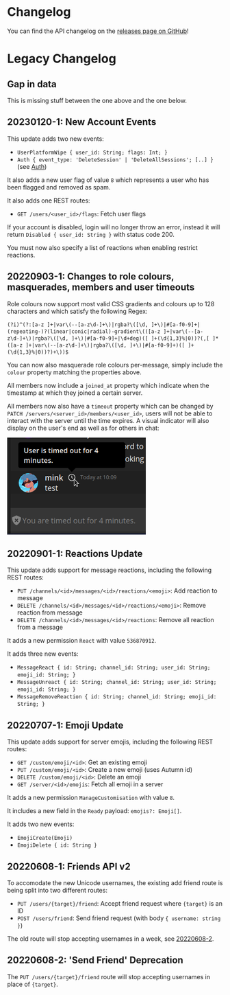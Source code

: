 # Changelog

You can find the API changelog on the [releases page on GitHub](https://github.com/revoltchat/backend/releases)!

# Legacy Changelog

## Gap in data

This is missing stuff between the one above and the one below.

## 20230120-1: New Account Events

This update adds two new events:

- `UserPlatformWipe { user_id: String; flags: Int; }`
- `Auth { event_type: 'DeleteSession' | 'DeleteAllSessions'; [..] }` (see [Auth](/stack/bonfire/events#auth))

It also adds a new user flag of value `8` which represents a user who has been flagged and removed as spam.

It also adds one REST routes:

- `GET /users/<user_id>/flags`: Fetch user flags

If your account is disabled, login will no longer throw an error, instead it will return `Disabled { user_id: String }` with status code 200.

You must now also specify a list of reactions when enabling restrict reactions.

## 20220903-1: Changes to role colours, masquerades, members and user timeouts

Role colours now support most valid CSS gradients and colours up to 128 characters and which satisfy the following Regex:

```regex
(?i)^(?:[a-z ]+|var\(--[a-z\d-]+\)|rgba?\([\d, ]+\)|#[a-f0-9]+|(repeating-)?(linear|conic|radial)-gradient\(([a-z ]+|var\(--[a-z\d-]+\)|rgba?\([\d, ]+\)|#[a-f0-9]+|\d+deg)([ ]+(\d{1,3}%|0))?(,[ ]*([a-z ]+|var\(--[a-z\d-]+\)|rgba?\([\d, ]+\)|#[a-f0-9]+)([ ]+(\d{1,3}%|0))?)+\))$
```

You can now also masquerade role colours per-message, simply include the `colour` property matching the properties above.

All members now include a `joined_at` property which indicate when the timestamp at which they joined a certain server.

All members now also have a `timeout` property which can be changed by `PATCH /servers/<server_id>/members/<user_id>`, users will not be able to interact with the server until the time expires. A visual indicator will also display on the user's end as well as for others in chat:

![Timeout UI](../../assets/api/updates/timeout.png)

## 20220901-1: Reactions Update

This update adds support for message reactions, including the following REST routes:

- `PUT /channels/<id>/messages/<id>/reactions/<emoji>`: Add reaction to message
- `DELETE /channels/<id>/messages/<id>/reactions/<emoji>`: Remove reaction from message
- `DELETE /channels/<id>/messages/<id>/reactions`: Remove all reaction from a message

It adds a new permission `React` with value `536870912`.

It adds three new events:

- `MessageReact { id: String; channel_id: String; user_id: String; emoji_id: String; }`
- `MessageUnreact { id: String; channel_id: String; user_id: String; emoji_id: String; }`
- `MessageRemoveReaction { id: String; channel_id: String; emoji_id: String; }`

## 20220707-1: Emoji Update

This update adds support for server emojis, including the following REST routes:

- `GET /custom/emoji/<id>`: Get an existing emoji
- `PUT /custom/emoji/<id>`: Create a new emoji (uses Autumn id)
- `DELETE /custom/emoji/<id>`: Delete an emoji
- `GET /server/<id>/emojis`: Fetch all emoji in a server

It adds a new permission `ManageCustomisation` with value `8`.

It includes a new field in the `Ready` payload: `emojis?: Emoji[]`.

It adds two new events:

- `EmojiCreate(Emoji)`
- `EmojiDelete { id: String }`

## 20220608-1: Friends API v2

To accomodate the new Unicode usernames, the existing add friend route is being split into two different routes:

- `PUT /users/{target}/friend`: Accept friend request where `{target}` is an ID
- `POST /users/friend`: Send friend request (with body `{ username: string }`)

The old route will stop accepting usernames in a week, see [20220608-2](/changes/20220608-friends-api-v1-deprecation).

## 20220608-2: 'Send Friend' Deprecation

The `PUT /users/{target}/friend` route will stop accepting usernames in place of `{target}`.
